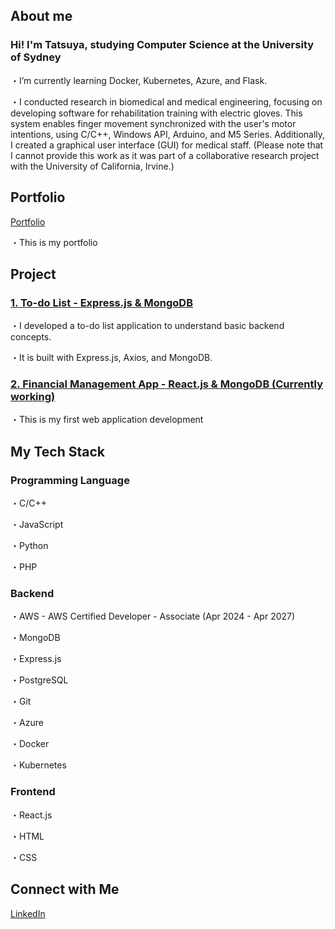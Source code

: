 ## About me
### Hi! I'm Tatsuya, studying Computer Science at the University of Sydney
・I’m currently learning Docker, Kubernetes, Azure, and Flask.

・I conducted research in biomedical and medical engineering, focusing on developing software for rehabilitation training with electric gloves. This system enables finger movement synchronized with the user's motor intentions, using C/C++, Windows API, Arduino, and M5 Series. Additionally, I created a graphical user interface (GUI) for medical staff. (Please note that I cannot provide this work as it was part of a collaborative research project with the University of California, Irvine.)

## Portfolio
[Portfolio](https://tatsuya-naka.github.io/profile/)

・This is my portfolio

## Project
### [1. To-do List - Express.js & MongoDB](https://github.com/Tatsuya-Naka/To-do-list-using-Express.js-and-MongoDB)

・I developed a to-do list application to understand basic backend concepts. 

・It is built with Express.js, Axios, and MongoDB.

### [2. Financial Management App - React.js & MongoDB (Currently working)](https://github.com/Tatsuya-Naka/finmanage)

・This is my first web application development

## My Tech Stack
### Programming Language
・C/C++

・JavaScript

・Python

・PHP

### Backend 
・AWS - AWS Certified Developer - Associate (Apr 2024 - Apr 2027)

・MongoDB

・Express.js

・PostgreSQL

・Git

・Azure

・Docker

・Kubernetes

### Frontend
・React.js

・HTML

・CSS

## Connect with Me
[LinkedIn](https://www.linkedin.com/in/tatsuya-nakagomi-9231a7239/)
